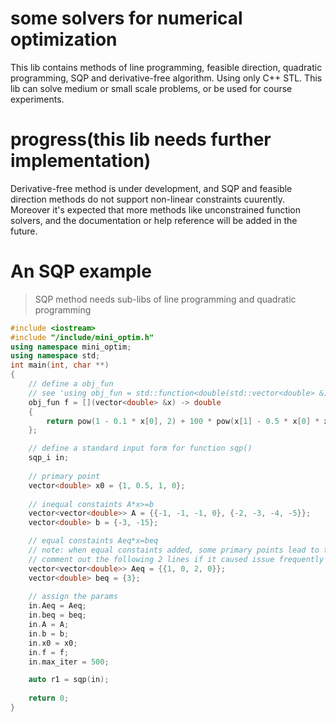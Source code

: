 # some solvers for numerical optimization
This lib contains methods of line programming, feasible direction, quadratic programming, SQP and derivative-free algorithm. Using only C++ STL.
This lib can solve medium or small scale problems, or be used for course experiments.


# progress(this lib needs further implementation)
Derivative-free method is under development, and SQP and feasible direction methods do not support non-linear constraints cuurently. Moreover it's expected that more methods like unconstrained function solvers, and the documentation or help reference will be added in the future. 

# An SQP example
> SQP method needs sub-libs of  line programming and quadratic programming
```c++
#include <iostream>
#include "/include/mini_optim.h"
using namespace mini_optim;
using namespace std;
int main(int, char **)
{
    // define a obj_fun
    // see 'using obj_fun = std::function<double(std::vector<double> &)>;' in 'line_search.cpp'
    obj_fun f = [](vector<double> &x) -> double
    {
        return pow(1 - 0.1 * x[0], 2) + 100 * pow(x[1] - 0.5 * x[0] * x[0], 2) + pow(1 - 0.1 * x[2], 2) + 100 * pow(x[3] - 0.5 * x[2] * x[2], 2);
    };

    // define a standard input form for function sqp()
    sqp_i in;
    
    // primary point
    vector<double> x0 = {1, 0.5, 1, 0};
    
    // inequal constaints A*x>=b
    vector<vector<double>> A = {{-1, -1, -1, 0}, {-2, -3, -4, -5}};
    vector<double> b = {-3, -15};

    // equal constaints Aeq*x=beq
    // note: when equal constaints added, some primary points lead to the failure of the iteration. I'm figuring out what has caused the issue.
    // comment out the following 2 lines if it caused issue frequently
    vector<vector<double>> Aeq = {{1, 0, 2, 0}};
    vector<double> beq = {3};
    
    // assign the params
    in.Aeq = Aeq;
    in.beq = beq;
    in.A = A;
    in.b = b;
    in.x0 = x0;
    in.f = f;
    in.max_iter = 500;

    auto r1 = sqp(in);
    
    return 0;
}


```
